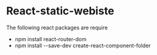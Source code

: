 # React-static-webiste

The following react packages are require

* npm install react-router-dom
* npm install --save-dev create-react-component-folder